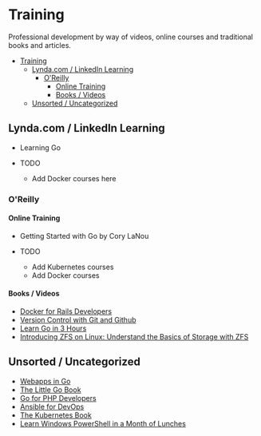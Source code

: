 # Training

Professional development by way of videos, online courses and traditional
books and articles.

- [Training](#Training)
  - [Lynda.com / LinkedIn Learning](#Lyndacom--LinkedIn-Learning)
    - [O'Reilly](#OReilly)
      - [Online Training](#Online-Training)
      - [Books / Videos](#Books--Videos)
  - [Unsorted / Uncategorized](#Unsorted--Uncategorized)

## Lynda.com / LinkedIn Learning

- Learning Go

- TODO
  - Add Docker courses here

### O'Reilly

#### Online Training

- Getting Started with Go by Cory LaNou

- TODO
  - Add Kubernetes courses
  - Add Docker courses

#### Books / Videos

- [Docker for Rails Developers](https://learning.oreilly.com/api/v1/dashboard/continue/9781680506730)
- [Version Control with Git and Github](https://learning.oreilly.com/videos/-/9781634625326/continue)
- [Learn Go in 3 Hours](https://learning.oreilly.com/videos/learn-go-in/9781788992053)
- [Introducing ZFS on Linux: Understand the Basics of Storage with ZFS](https://learning.oreilly.com/library/view/introducing-zfs-on/9781484233061/)

## Unsorted / Uncategorized

- [Webapps in Go](https://leanpub.com/antitextbookGo)
- [The Little Go Book](https://www.openmymind.net/The-Little-Go-Book/)
- [Go for PHP Developers](https://leanpub.com/go-for-php-devs/)
- [Ansible for DevOps](https://www.ansiblefordevops.com/)
- [The Kubernetes Book](https://leanpub.com/thekubernetesbook)
- [Learn Windows PowerShell in a Month of Lunches](https://www.manning.com/books/learn-windows-powershell-in-a-month-of-lunches)
